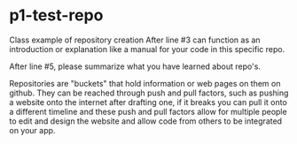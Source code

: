 # p1-test-repo
Class example of repository creation
After line #3 can function as an introduction or explanation like a manual for your code in this specific repo.

After line #5, please summarize what you have learned about repo's.

Repositories are "buckets" that hold information or web pages on them on github. They can be reached through push and pull factors, such as pushing a website onto the internet after drafting one, if it breaks you can pull it onto a different timeline and these push and pull factors allow for multiple people to edit and design the website and allow code from others to be integrated on your app.
